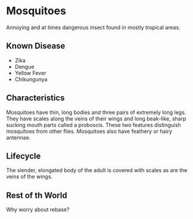 # Mosquitoes

Annoying and at times dangerous insect found in mostly tropical areas. 

## Known Disease

- Zika
- Dengue
- Yellow Fever
- Chikungunya

## Characteristics

Mosquitoes have thin, long bodies and three pairs of extremely long legs. They have scales along the veins of their wings and long beak-like, sharp sucking mouth parts called a proboscis. These two features distinguish mosquitoes from other flies. Mosquitoes also have feathery or hairy antennae.

## Lifecycle

The slender, elongated body of the adult is covered with scales as are the veins of the wings.

## Rest of th World

Why worry about rebase? 
